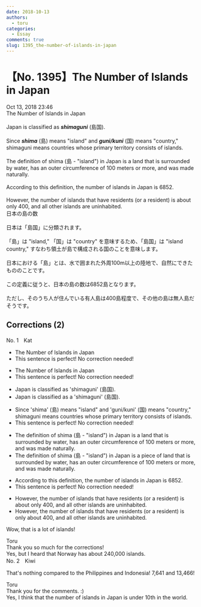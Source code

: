 ```yaml
---
date: 2018-10-13
authors:
  - toru
categories:
  - Essay
comments: true
slug: 1395_the-number-of-islands-in-japan
---
```


# 【No. 1395】The Number of Islands in Japan
<div class="date">Oct 13, 2018 23:46</div>
<div id="post"><div id="body_show_ori">
The Number of Islands in Japan<br/><br/>Japan is classified as <strong><em>shimaguni</em></strong> (島国).<br/><br/>Since <strong><em>shima</em></strong> (島) means "island" and <strong><em>guni/kuni</em></strong> (国) means "country," shimaguni means countries whose primary territory consists of islands.<br/><br/>The definition of shima (島 - "island") in Japan is a land that is surrounded by water, has an outer circumference of 100 meters or more, and was made naturally.<br/><br/>According to this definition, the number of islands in Japan is 6852.<br/><br/>However, the number of islands that have residents (or a resident) is about only 400, and all other islands are uninhabited.
</div></div>

<!-- more -->

<div id="post_ja"><div id="body_show_mo">
日本の島の数<br/><br/>日本は「島国」に分類されます。<br/><br/>「島」は "island," 「国」は "country" を意味するため、「島国」は "island country," すなわち領土が島で構成される国のことを意味します。<br/><br/>日本における「島」とは、水で囲まれた外周100m以上の陸地で、自然にできたもののことです。<br/><br/>この定義に従うと、日本の島の数は6852島となります。<br/><br/>ただし、そのうち人が住んでいる有人島は400島程度で、その他の島は無人島だそうです。
</div></div>

## Corrections (2)
<div id="block"><div class="first_name"> No. 1　<span class="just_name">Kat</span></div><div id="block2">
<ul class="correction_field">
<li class="incorrect">The Number of Islands in Japan</li>
<li class="corrected perfect">This sentence is perfect! No correction needed!</li>
</ul>
<ul class="correction_field">
<li class="incorrect">The Number of Islands in Japan</li>
<li class="corrected perfect">This sentence is perfect! No correction needed!</li>
</ul>
<ul class="correction_field">
<li class="incorrect">Japan is classified as 'shimaguni' (島国).</li>
<li class="corrected correct">
Japan is classified as<span class="f_blue"> a</span> 'shimaguni' (島国).
</li>
</ul>
<ul class="correction_field">
<li class="incorrect">Since 'shima' (島) means "island" and 'guni/kuni' (国) means "country," shimaguni means countries whose primary territory consists of islands.</li>
<li class="corrected perfect">This sentence is perfect! No correction needed!</li>
</ul>
<ul class="correction_field">
<li class="incorrect">The definition of shima (島 - "island") in Japan is a land that is surrounded by water, has an outer circumference of 100 meters or more, and was made naturally.</li>
<li class="corrected correct">
The definition of shima (島 - "island") in Japan is a <span class="f_blue">piece of</span> land that is surrounded by water, has an outer circumference of 100 meters or more, and was made naturally.
</li>
</ul>
<ul class="correction_field">
<li class="incorrect">According to this definition, the number of islands in Japan is 6852.</li>
<li class="corrected perfect">This sentence is perfect! No correction needed!</li>
</ul>
<ul class="correction_field">
<li class="incorrect">However, the number of islands that have residents (or a resident) is about only 400, and all other islands are uninhabited.</li>
<li class="corrected correct">
However, the number of islands that have residents (or a resident) is <span class="f_blue">only about</span> 400, and all other islands are uninhabited.
</li>
</ul>
<p class="comment_small">
 Wow, that is a lot of islands!
</p>

</div><div class="name"><span class="just_name">Toru</span><br>
Thank you so much for the corrections!<br/>Yes, but I heard that Norway has about 240,000 islands.
</div>
</div>
<div id="block"><div class="first_name"> No. 2　<span class="just_name">Kiwi</span></div><div id="block2">
<p class="comment_small">
 That's nothing compared to the Philippines and Indonesia! 7,641 and 13,466!
</p>

</div><div class="name"><span class="just_name">Toru</span><br>
Thank you for the comments. :)<br/>Yes, I think that the number of islands in Japan is under 10th in the world.
</div>
</div>
